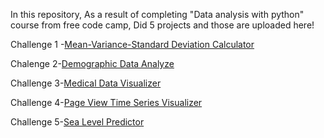 <p>In this repository, As a result of completing "Data analysis with python" course from free code camp, Did 5 projects and those are uploaded here!</p>
<p>Challenge 1 -<a href="https://github.com/lathadharmalingam/DataAnalysis/tree/main/FreeCodeCamp/Challenge-1">Mean-Variance-Standard Deviation Calculator</a> </p>
<p>Chalenge 2-<a href="https://github.com/lathadharmalingam/DataAnalysis/tree/main/FreeCodeCamp/Challenge-2">Demographic Data Analyze</a> </p>
<p>Challenge 3-<a href="https://github.com/lathadharmalingam/DataAnalysis/tree/main/FreeCodeCamp/Challenge-3">Medical Data Visualizer</a> </p>
<p>Challenge 4-<a href="https://github.com/lathadharmalingam/DataAnalysis/tree/main/FreeCodeCamp/Challenge-4">Page View Time Series Visualizer</a></p>
<p>Challenge 5-<a href="https://github.com/lathadharmalingam/DataAnalysis/tree/main/FreeCodeCamp/Challenge-5">Sea Level Predictor</a></p>
